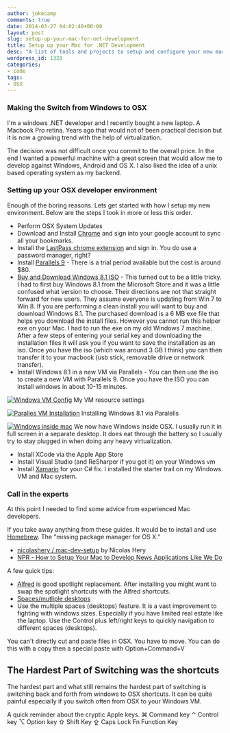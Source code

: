 ```yaml
---
author: jokecamp
comments: true
date: 2014-03-27 04:02:40+00:00
layout: post
slug: setup-up-your-mac-for-net-development
title: Setup up your Mac for .NET Development
desc: "A list of tools and projects to setup and configure your new mac for .NET development."
wordpress_id: 1328
categories:
- code
tags:
- OSX
---
```


### Making the Switch from Windows to OSX

I'm a windows .NET developer and I recently bought a new laptop. A Macbook Pro retina. Years ago that would not of been practical decision but it is now a growing trend with the help of virtualization.

The decision was not difficult once you commit to the overall price. In the end I wanted a powerful machine  with a great screen that would allow me to develop against Windows, Android and OS X. I also liked the idea of a unix based operating system as my backend.

### Setting up your OSX developer environment

Enough of the boring reasons. Lets get started with how I setup my new environment. Below are the steps I took in more or less this order.

  * Perform OSX System Updates
  * Download and Install [Chrome](https://www.google.com/intl/en/chrome/browser/) and sign into your google account to sync all your bookmarks.
  * Install the [LastPass chrome extension](https://chrome.google.com/webstore/detail/lastpass-free-password-ma/hdokiejnpimakedhajhdlcegeplioahd?hl=en-US) and sign in. You do use a password manager, right?
  * Install [Parallels 9](http://www.parallels.com/downloads/desktop/) - There is a trial period available but the cost is around $80.
  * [Buy and Download Windows 8.1 ISO](http://www.microsoftstore.com/store/msusa/en_US/pdp/Windows-8.1/productID.288401200) - This turned out to be a little tricky. I had to first buy Windows 8.1 from the Microsoft Store and it was a little confused what version to choose. Their directions are not that straight forward for new users. They assume everyone is updating from Win 7 to Win 8. If you are performing a clean install you will want to buy and download Windows 8.1. The purchased download is a 6 MB exe file that helps you download the install files. However you cannot run this helper exe on your Mac. I had to run the exe on my old Windows 7 machine. After a few steps of entering your serial key and downloading the installation files it will ask you if you want to save the installation as an iso. Once you have the iso (which was around 3 GB I think) you can then transfer it to your macbook (usb stick, removable drive or network transfer).
  * Install Windows 8.1 in a new VM via Parallels  - You can then use the iso to create a new VM with Parallels 9. Once you have the ISO you can install windows in about 10-15 minutes.

[![Windows VM Config](http://jokecamp.files.wordpress.com/2014/01/windows-vm-config.png?w=300)](http://jokecamp.files.wordpress.com/2014/01/windows-vm-config.png)
My VM resource settings

[![Paralles VM Installation](http://jokecamp.files.wordpress.com/2014/01/vm-installation.png?w=300)](http://jokecamp.files.wordpress.com/2014/01/vm-installation.png)
Installing Windows 8.1 via Paralells

[![Windows inside mac](http://jokecamp.files.wordpress.com/2014/01/windows-inside-mac.png?w=300)](http://jokecamp.files.wordpress.com/2014/01/windows-inside-mac.png)
We now have Windows inside OSX. I usually run it in full screen in a separate desktop. It does eat through the battery so I usually try to stay plugged in when doing any heavy virtualization.

  * Install XCode via the Apple App Store
  * Install Visual Studio (and ReSharper if you got it) on your Windows vm
  * Install [Xamarin](http://xamarin.com/download) for your C# fix. I installed the starter trail on my Windows VM and Mac system.

### Call in the experts

At this point I needed to find some advice from experienced Mac developers.

If you take away anything from these guides. It would be to install and use [Homebrew](http://brew.sh/). The "missing package manager for OS X."

  * [nicolashery / mac-dev-setup](https://github.com/nicolashery/mac-dev-setup) by Nicolas Hery
  * [NPR - How to Setup Your Mac to Develop News Applications Like We Do](http://blog.apps.npr.org/2013/06/06/how-to-setup-a-developers-environment.html)

A few quick tips:

 - [Alfred](http://www.alfredapp.com/#download) is  good spotlight replacement. After installing you might want to swap the spotlight shortcuts with the Alfred shortcuts.
 - [Spaces/mutliple desktops](http://mattgemmell.com/using-spaces-on-os-x-lion/)
 - Use the multiple spaces (desktops) feature. It is a vast improvement to fighting with windows sizes. Especially if you have limited real estate like the laptop. Use the Control plus left/right keys to quickly navigation to different spaces (desktops).

You can't directly cut and paste files in OSX. You have to move. You can do this with a copy then a special paste with Option+Command+V

## The Hardest Part of Switching was the shortcuts

The hardest part and what still remains the hardest part of switching is switching back and forth from windows to OSX shortcuts. It can be quite painful especially if you switch often from OSX to your Windows VM.

A quick reminder about the cryptic Apple keys.
⌘   Command key
⌃   Control key
⌥   Option key
⇧   Shift Key
⇪   Caps Lock
Fn  Function Key
